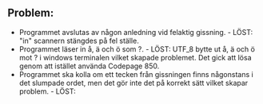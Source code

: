 ## Problem:
* Programmet avslutas av någon anledning vid felaktig gissning. - LÖST: "in" scannern stängdes på fel ställe.
* Programmet läser in å, ä och ö som ?. - LÖST: UTF_8 bytte ut å, ä och ö mot ? i windows terminalen vilket skapade problemet. Det gick att lösa genom att istället använda Codepage 850.
* Programmet ska kolla om ett tecken från gissningen finns någonstans i det slumpade ordet, men det gör inte det på korrekt sätt vilket skapar problem. - LÖST: 